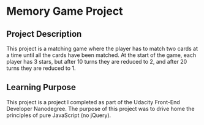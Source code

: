 # Memory Game Project

## Project Description

This project is a matching game where the player has to match two cards at a time until all the cards have been matched. At the start of the game, each player has 3 stars, but after 10 turns they are reduced to 2, and after 20 turns they are reduced to 1.

## Learning Purpose

This project is a project I completed as part of the Udacity Front-End Developer Nanodegree. The purpose of this project was to drive home the principles of pure JavaScript (no jQuery).
